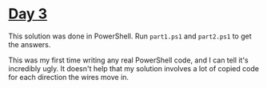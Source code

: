 # [Day 3](https://adventofcode.com/2019/day/3)

This solution was done in PowerShell. Run `part1.ps1` and `part2.ps1` to get the answers.

This was my first time writing any real PowerShell code, and I can tell it's incredibly ugly. It doesn't help that my solution involves a lot of copied code for each direction the wires move in.